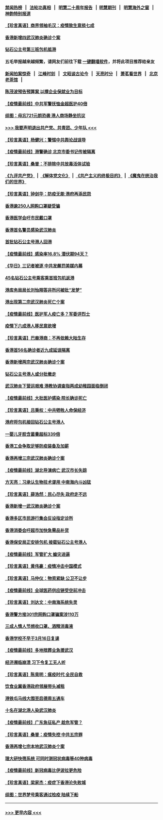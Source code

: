 #### [禁闻热榜](热点新闻.md?=0)  &nbsp;&nbsp;|&nbsp;&nbsp; [法轮功真相](https://github.com/gfw-breaker/truth/blob/master/README.md?=0) &nbsp;&nbsp;|&nbsp;&nbsp; [明慧二十周年报告](https://github.com/gfw-breaker/mh-reports/blob/master/README.md?=0) &nbsp;&nbsp;|&nbsp;&nbsp;[明慧期刊](https://github.com/gfw-breaker/mh-qikan) &nbsp;&nbsp;|&nbsp;&nbsp; [明慧海外之窗](https://github.com/gfw-breaker/mh-news/blob/master/README.md?=0) &nbsp;&nbsp;|&nbsp;&nbsp; [神韵特别报道](https://github.com/gfw-breaker/mh-news/blob/master/shenyun.md?=0)
#### [【珍言真语】商界领袖毛汉：疫情致生意损七成](../pages/nsc415/n11890348.md?t=02250102) 
#### [香港新增四武汉肺炎确诊个案](../pages/nsc415/n11890610.md?t=02250102) 
#### [钻石公主号第三班包机抵港](../pages/nsc415/n11890645.md?t=02250102) 
#### 五毛举报越来越频繁，请网友们前往下载 [一键翻墙软件](https://github.com/gfw-breaker/ssr-accounts)，并将此项目推荐给亲友
#### [新闻拍案惊奇](https://github.com/gfw-breaker/banned-news/blob/master/pages/link4.md) &nbsp;&nbsp;|&nbsp;&nbsp; [江峰时刻](https://github.com/gfw-breaker/banned-news/blob/master/pages/link4.md) &nbsp;&nbsp;|&nbsp;&nbsp; [文昭谈古论今](https://github.com/gfw-breaker/banned-news/blob/master/pages/link4.md) &nbsp;&nbsp;|&nbsp;&nbsp; [天亮时分](https://github.com/gfw-breaker/banned-news/blob/master/pages/link4.md) &nbsp;&nbsp;|&nbsp;&nbsp; [萧茗看世界](https://github.com/gfw-breaker/banned-news/blob/master/pages/link4.md) &nbsp;&nbsp;|&nbsp;&nbsp; [北京老茶馆](https://github.com/gfw-breaker/banned-news/blob/master/pages/link4.md) &nbsp;&nbsp;|&nbsp;&nbsp; 
#### [陈茂波预告预算案 以撑企业保就业为目标](../pages/nsc415/n11890574.md?t=02250102) 
#### [【疫情最前线】中共军警抚恤金超医护40倍](../pages/nsc415/n11890458.md?t=02250102) 
#### [组图：毋忘721元朗恐袭 港人商场静坐抗议](../pages/nsc415/n11876882.md?t=02250102) 
#### [>>> 我要声明退出共产党、共青团、少年队 <<<](https://github.com/begood0513/goodnews/blob/master/quit/letter.md) 
#### [【珍言真语】杨健兴：警惕中共舆论战误导](../pages/nsc415/n11888131.md?t=02250102) 
#### [【疫情最前线】港警确诊 北京市委书记传被隔离](../pages/nsc415/n11886872.md?t=02250102) 
#### [【珍言真语】桑普：不排除中共放毒活体试验](../pages/nsc415/n11886832.md?t=02250102) 
#### [《九评共产党》](https://github.com/begood0513/9ping.md/blob/master/README.md) &nbsp;|&nbsp; [《解体党文化》](../../../../jtdwh.md/blob/master/README.md)  &nbsp;|&nbsp; [《共产主义的终极目的》](../../../../gczydzjmd.md/blob/master/README.md) &nbsp;|&nbsp; [《魔鬼在统治我们的世界》](../../../../mgztzwmdsj.md/blob/master/README.md) 
#### [【珍言真语】钟剑华：防疫无能 港府再添民怨](../pages/nsc415/n11884504.md?t=02250102) 
#### [香港逾250人网购口罩疑受骗](../pages/nsc415/n11884388.md?t=02250102) 
#### [香港医学会吁市民戴口罩](../pages/nsc415/n11884367.md?t=02250102) 
#### [香港首名警员感染武汉肺炎](../pages/nsc415/n11884357.md?t=02250102) 
#### [首批钻石公主号港人回港](../pages/nsc415/n11884333.md?t=02250102) 
#### [【疫情最前线】感染率16.8% 潜伏期94天？](../pages/nsc415/n11884256.md?t=02250102) 
#### [《华日》三记者被逐 中共发飙罚美媒内幕](../pages/nsc415/n11884184.md?t=02250102) 
#### [45名钻石公主号乘客乘首班包机返港](../pages/nsc415/n11881770.md?t=02250102) 
#### [港库务局局长刘怡翔答非所问被批“发梦”](../pages/nsc415/n11881752.md?t=02250102) 
#### [港出现第二宗武汉肺炎死亡个案](../pages/nsc415/n11881736.md?t=02250102) 
#### [【疫情最前线】医护军人疫亡多？军委评烈士](../pages/nsc415/n11881655.md?t=02250102) 
#### [疫情下六成港人移民意欲增](../pages/nsc415/n11881699.md?t=02250102) 
#### [【珍言真语】巴裔港商：不再依赖大陆生存](../pages/nsc415/n11881126.md?t=02250102) 
#### [香港首56名确诊者近九成延误隔离](../pages/nsc415/n11879079.md?t=02250102) 
#### [香港新增两宗武汉肺炎确诊个案](../pages/nsc415/n11879064.md?t=02250102) 
#### [钻石公主号港人或分批撤走](../pages/nsc415/n11879029.md?t=02250102) 
#### [武汉肺炎下营运艰难 港教协调查指两成幼稚园面临倒闭](../pages/nsc415/n11878989.md?t=02250102) 
#### [【疫情最前线】大批医护感染 院长确诊死亡](../pages/nsc415/n11878595.md?t=02250102) 
#### [【珍言真语】吕秉权：中共牺牲人命保经济](../pages/nsc415/n11878390.md?t=02250102) 
#### [港府将包机接回钻石公主号港人](../pages/nsc415/n11876352.md?t=02250102) 
#### [一婴儿牙胶含菌量超标339倍](../pages/nsc415/n11876336.md?t=02250102) 
#### [香港工会争取足够防疫装备及加薪](../pages/nsc415/n11876313.md?t=02250102) 
#### [香港再增三宗武汉肺炎确诊个案](../pages/nsc415/n11876297.md?t=02250102) 
#### [【疫情最前线】湖北导演病亡 武汉市长失踪](../pages/nsc415/n11876272.md?t=02250102) 
#### [方天亮：习承认生物技术谬用 中南海内斗凶猛](../pages/nsc415/n11873679.md?t=02250102) 
#### [【珍言真语】薛浩然：民心尽失 政府走不远](../pages/nsc415/n11875838.md?t=02250102) 
#### [香港新增一武汉肺炎确诊个案](../pages/nsc415/n11874044.md?t=02250102) 
#### [香港多区市民游行集会反设指定诊所](../pages/nsc415/n11874017.md?t=02250102) 
#### [香港消委会吁超市加快急需品补货](../pages/nsc415/n11874003.md?t=02250102) 
#### [香港保安局正安排包机 接载钻石公主号港人](../pages/nsc415/n11873932.md?t=02250102) 
#### [【疫情最前线】军管扩大 蝗灾进逼](../pages/nsc415/n11873780.md?t=02250102) 
#### [【珍言真语】黄伟豪：疫情冲击中国模式](../pages/nsc415/n11873482.md?t=02250102) 
#### [【珍言真语】马仲仪：物资紧缺 公卫不让步](../pages/nsc415/n11872315.md?t=02250102) 
#### [【疫情最前线】全球医药供应链受空前冲击](../pages/nsc415/n11869614.md?t=02250102) 
#### [【珍言真语】刘达文：中南海系统失灵](../pages/nsc415/n11869465.md?t=02250102) 
#### [香港警方接301宗网购口罩骗案涉110万](../pages/nsc415/n11867572.md?t=02250102) 
#### [三成人情人节想收口罩、酒精消毒液](../pages/nsc415/n11867523.md?t=02250102) 
#### [香港学校不早于3月16日复课](../pages/nsc415/n11867498.md?t=02250102) 
#### [【疫情最前线】多地殡葬业急援武汉](../pages/nsc415/n11866914.md?t=02250102) 
#### [经济濒临崩溃 习下令复工无人听](../pages/nsc415/n11867269.md?t=02250102) 
#### [【珍言真语】陈竟明：瘟疫时代 全民自救](../pages/nsc415/n11866765.md?t=02250102) 
#### [饮食业冀香港政府领展带头减租](../pages/nsc415/n11864876.md?t=02250102) 
#### [港铁屯马线大围至启德周五通车](../pages/nsc415/n11864842.md?t=02250102) 
#### [十名在湖北港人染武汉肺炎](../pages/nsc415/n11864807.md?t=02250102) 
#### [【疫情最前线】广东急征私产 趁危军管？](../pages/nsc415/n11864205.md?t=02250102) 
#### [【珍言真语】桑普：疫情失控 中共五宗罪](../pages/nsc415/n11864157.md?t=02250102) 
#### [香港再增七宗本地武汉肺炎个案](../pages/nsc415/n11862405.md?t=02250102) 
#### [理大研快筛系统 可同时测冠状病毒等40种病毒](../pages/nsc415/n11862376.md?t=02250102) 
#### [【疫情最前线】新冠病毒比伊波拉更危险](../pages/nsc415/n11862199.md?t=02250102) 
#### [【珍言真语】梁家杰：疫症下香港沦失败城](../pages/nsc415/n11861588.md?t=02250102) 
#### [组图：世界梦号乘客通过检疫 陆续下船](../pages/nsc415/n11858302.md?t=02250102) 

----
#### [ >>> 更早内容 <<< ](../indexes/nsc415-earlier.md)
